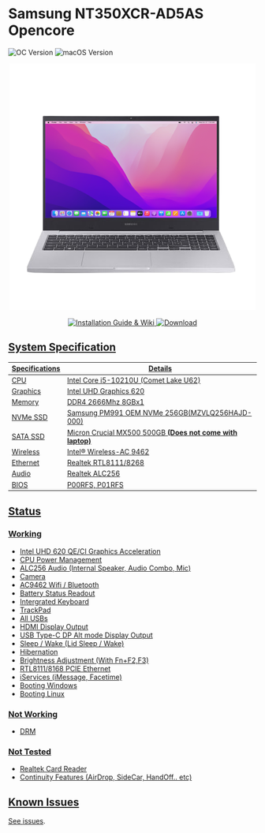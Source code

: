 # **Samsung NT350XCR-AD5AS Opencore**

![OC Version](https://img.shields.io/badge/OC-0.8.3-2485d4?style=for-the-badge&labelColor=231f2b)   ![macOS Version](https://img.shields.io/badge/10.15.4~12.5-53387d?style=for-the-badge&logo=apple&logocolor=white&labelColor=231f2b)

<p align="center">
  <img src="/IMG/1.png" width="500">
</p>

<p align="center">
<a href="https://github.com/PKRN0/Samsung-NT350XCR-AD5AS-Opencore/wiki">
  <img src="https://img.shields.io/badge/Installation%20guide%20&%20Wiki-D83B01?style=for-the-badge&logo=LibreOffice&logoColor=white" alt="Installation Guide & Wiki">
<a href="https://github.com/PKRN0/Samsung-NT350XCR-AD5AS-Opencore/releases">
  <img src="https://img.shields.io/badge/Download-217346?style=for-the-badge&logo=github&logoColor=white" alt="Download">
</p>

## System Specification

|Specifications|Details|
|------|---|
|CPU|Intel Core i5-10210U (Comet Lake U62) |
|Graphics|Intel UHD Graphics 620|
|Memory|DDR4 2666Mhz 8GBx1|
|NVMe SSD|Samsung PM991 OEM NVMe 256GB(MZVLQ256HAJD-000)|
|SATA SSD|Micron Crucial MX500 500GB **(Does not come with laptop)**|
|Wireless|Intel® Wireless-AC 9462|
|Ethernet|Realtek RTL8111/8268|
|Audio|Realtek ALC256|
|BIOS|P00RFS, P01RFS|

## Status

### Working

* Intel UHD 620 QE/CI Graphics Acceleration
* CPU Power Management
* ALC256 Audio (Internal Speaker, Audio Combo, Mic)
* Camera
* AC9462 Wifi / Bluetooth
* Battery Status Readout
* Intergrated Keyboard
* TrackPad
* All USBs
* HDMI Display Output
* USB Type-C DP Alt mode Display Output
* Sleep / Wake (Lid Sleep / Wake)
* Hibernation
* Brightness Adjustment (With Fn+F2,F3)
* RTL8111/8168 PCIE Ethernet
* iServices (iMessage, Facetime)
* Booting Windows
* Booting Linux

### Not Working

* DRM

### Not Tested

* Realtek Card Reader
* Continuity Features (AirDrop, SideCar, HandOff.. etc)

## Known Issues

See [issues](https://github.com/PKRN0/Samsung-NT350XCR-AD5AS-Opencore/issues).
